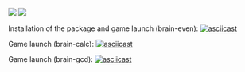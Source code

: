 <a href="https://codeclimate.com/github/Valentina-Vasileva/php-project-lvl1"><img src="https://api.codeclimate.com/v1/badges/a99a88d28ad37a79dbf6/maintainability" /></a>
![](https://github.com/Valentina-Vasileva/php-project-lvl1/workflows/PHP%20test/badge.svg)

Installation of the package and game launch (brain-even):
[![asciicast](https://asciinema.org/a/l5RZGDG6qiVpgLDCLaGB5kIaV.svg)](https://asciinema.org/a/l5RZGDG6qiVpgLDCLaGB5kIaV)

Game launch (brain-calc):
[![asciicast](https://asciinema.org/a/s8ROQVsEzqQE6U4dQpPyY286J.svg)](https://asciinema.org/a/s8ROQVsEzqQE6U4dQpPyY286J)

Game launch (brain-gcd):
[![asciicast](https://asciinema.org/a/mqLek3rlbAhVOZGQwOj682xzg.svg)](https://asciinema.org/a/mqLek3rlbAhVOZGQwOj682xzg)
